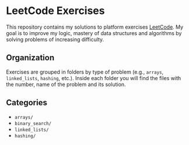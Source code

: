# LeetCode Exercises 

This repository contains my solutions to platform exercises [LeetCode](https://leetcode.com/). My goal is to improve my logic, mastery of data structures and algorithms by solving problems of increasing difficulty.


## Organization

Exercises are grouped in folders by type of problem (e.g.,  `arrays`, `linked_lists`, `hashing`, etc.). Inside each folder you will find the files with the number, name of the problem and its solution.


## Categories

- `arrays/`
- `binary_search/`
- `linked_lists/`
- `hashing/`
